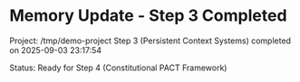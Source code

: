 # Memory Update - Step 3 Completed

Project: /tmp/demo-project
Step 3 (Persistent Context Systems) completed on 2025-09-03 23:17:54

Status: Ready for Step 4 (Constitutional PACT Framework)
